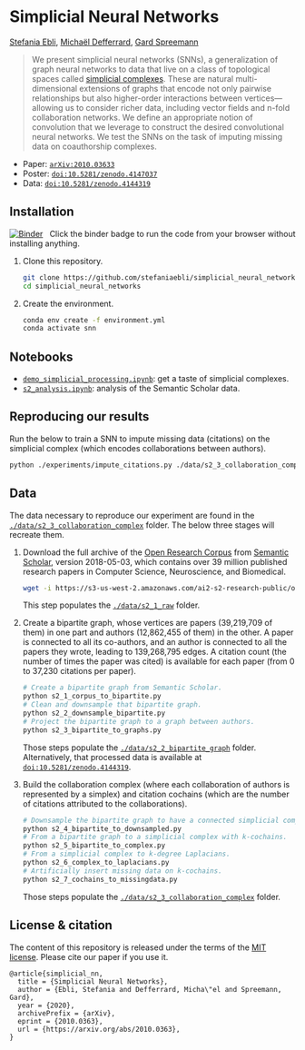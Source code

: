 # Simplicial Neural Networks

[Stefania Ebli], [Michaël Defferrard], [Gard Spreemann]

[Stefania Ebli]: https://people.epfl.ch/stefania.ebli
[Michaël Defferrard]: https://deff.ch/
[Gard Spreemann]: https://www.epfl.ch/labs/hessbellwald-lab/

> We present simplicial neural networks (SNNs), a generalization of graph neural networks to data that live on a class of topological spaces called [simplicial complexes].
> These are natural multi-dimensional extensions of graphs that encode not only pairwise relationships but also higher-order interactions between vertices—allowing us to consider richer data, including vector fields and n-fold collaboration networks.
> We define an appropriate notion of convolution that we leverage to construct the desired convolutional neural networks.
> We test the SNNs on the task of imputing missing data on coauthorship complexes.

[PyTorch]: https://pytorch.org
[simplicial complexes]: https://en.wikipedia.org/wiki/Simplicial_complex

* Paper: [`arXiv:2010.03633`][paper]
* Poster: [`doi:10.5281/zenodo.4147037`][poster]
* Data: [`doi:10.5281/zenodo.4144319`][data]

[paper]: https://arxiv.org/abs/2010.03633
[poster]: https://doi.org/10.5281/zenodo.4147037
[data]: https://doi.org/10.5281/zenodo.4144319

## Installation

[![Binder](https://mybinder.org/badge_logo.svg)][binder]
&nbsp; Click the binder badge to run the code from your browser without installing anything.

[binder]: https://mybinder.org/v2/gh/stefaniaebli/simplicial_neural_networks/main?urlpath=lab

1. Clone this repository.
    ```sh
    git clone https://github.com/stefaniaebli/simplicial_neural_networks.git
    cd simplicial_neural_networks
    ```

2. Create the environment.
    ```sh
    conda env create -f environment.yml
    conda activate snn
    ```

## Notebooks

* [`demo_simplicial_processing.ipynb`]: get a taste of simplicial complexes.
* [`s2_analysis.ipynb`]: analysis of the Semantic Scholar data.

[`demo_simplicial_processing.ipynb`]: https://nbviewer.jupyter.org/github/stefaniaebli/simplicial_neural_networks/blob/main/notebooks/demo_simplicial_processing.ipynb
[`s2_analysis.ipynb`]: https://nbviewer.jupyter.org/github/stefaniaebli/simplicial_neural_networks/blob/main/notebooks/s2_analysis.ipynb

## Reproducing our results

Run the below to train a SNN to impute missing data (citations) on the simplicial complex (which encodes collaborations between authors).

```sh
python ./experiments/impute_citations.py ./data/s2_3_collaboration_complex ./experiments/output 150250 30
```

## Data

The data necessary to reproduce our experiment are found in the [`./data/s2_3_collaboration_complex`](./data/s2_3_collaboration_complex) folder.
The below three stages will recreate them.

[Semantic Scholar]: https://semanticscholar.org
[Open Research Corpus]: https://api.semanticscholar.org/corpus

1. Download the full archive of the [Open Research Corpus] from [Semantic Scholar], version 2018-05-03, which contains over 39 million published research papers in Computer Science, Neuroscience, and Biomedical.
    ```sh
    wget -i https://s3-us-west-2.amazonaws.com/ai2-s2-research-public/open-corpus/2018-05-03/manifest.txt -P data/s2_1_raw/
    ```
   This step populates the [`./data/s2_1_raw`](./data/s2_1_raw) folder.

2. Create a bipartite graph, whose vertices are papers (39,219,709 of them) in one part and authors (12,862,455 of them) in the other.
   A paper is connected to all its co-authors, and an author is connected to all the papers they wrote, leading to 139,268,795 edges.
   A citation count (the number of times the paper was cited) is available for each paper (from 0 to 37,230 citations per paper).
    ```sh
    # Create a bipartite graph from Semantic Scholar.
    python s2_1_corpus_to_bipartite.py
    # Clean and downsample that bipartite graph.
    python s2_2_downsample_bipartite.py
    # Project the bipartite graph to a graph between authors.
    python s2_3_bipartite_to_graphs.py
    ```
   Those steps populate the [`./data/s2_2_bipartite_graph`](./data/s2_2_bipartite_graph) folder.
   Alternatively, that processed data is available at [`doi:10.5281/zenodo.4144319`][data].

3. Build the collaboration complex (where each collaboration of authors is represented by a simplex) and citation cochains (which are the number of citations attributed to the collaborations).
    ```sh
    # Downsample the bipartite graph to have a connected simplicial complex.
    python s2_4_bipartite_to_downsampled.py
    # From a bipartite graph to a simplicial complex with k-cochains.
    python s2_5_bipartite_to_complex.py
    # From a simplicial complex to k-degree Laplacians.
    python s2_6_complex_to_laplacians.py
    # Artificially insert missing data on k-cochains.
    python s2_7_cochains_to_missingdata.py
    ```
   Those steps populate the [`./data/s2_3_collaboration_complex`](./data/s2_3_collaboration_complex) folder.

## License & citation

The content of this repository is released under the terms of the [MIT license](LICENSE.txt).
Please cite our paper if you use it.

```
@article{simplicial_nn,
  title = {Simplicial Neural Networks},
  author = {Ebli, Stefania and Defferrard, Micha\"el and Spreemann, Gard},
  year = {2020},
  archivePrefix = {arXiv},
  eprint = {2010.0363},
  url = {https://arxiv.org/abs/2010.0363},
}
```
